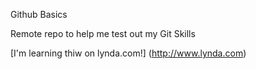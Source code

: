 Github Basics

Remote repo to help me test out my Git Skills

[I'm learning thiw on lynda.com!] (http://www.lynda.com)
